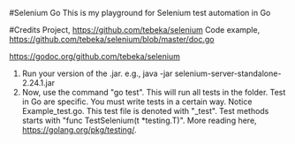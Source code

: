 #Selenium Go
This is my playground for Selenium test automation in Go

#Credits
Project, https://github.com/tebeka/selenium
Code example, https://github.com/tebeka/selenium/blob/master/doc.go

https://godoc.org/github.com/tebeka/selenium
1. Run your version of the .jar. e.g., java -jar selenium-server-standalone-2.24.1.jar
2. Now, use the command "go test". This will run all tests in the folder. Test in Go are specific. 
You must write tests in a certain way. Notice Example_test.go. This test file is denoted with "_test". 
Test methods starts with "func TestSelenium(t *testing.T)". More reading here, https://golang.org/pkg/testing/.